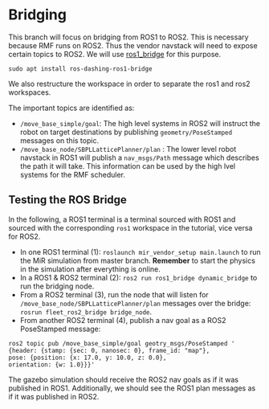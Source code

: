 # Bridging
This branch will focus on bridging from ROS1 to ROS2. This is necessary because RMF runs on ROS2. Thus the vendor navstack will need to expose certain topics to ROS2. We will use [ros1_bridge](https://github.com/ros2/ros1_bridge) for this purpose. 

`sudo apt install ros-dashing-ros1-bridge`

We also restructure the workspace in order to separate the ros1 and ros2 workspaces.

The important topics are identified as:
* `/move_base_simple/goal`: The high level systems in ROS2 will instruct the robot on target destinations by publishing `geometry/PoseStamped` messages on this topic.
* `/move_base_node/SBPLLatticePlanner/plan` : The lower level robot navstack in ROS1 will publish a `nav_msgs/Path` message which describes the path it will take. This information can be used by the high lvel systems for the RMF scheduler.


## Testing the ROS Bridge
In the following, a ROS1 terminal is a terminal sourced with ROS1 and sourced with the corresponding `ros1` workspace in the tutorial, vice versa for ROS2.

* In one ROS1 terminal (1): `roslaunch mir_vendor_setup main.launch` to run the MiR simulation from master branch. **Remember** to start the physics in the simulation after everything is online.
* In a ROS1 & ROS2 terminal (2): `ros2 run ros1_bridge dynamic_bridge` to run the bridging node.
* From a ROS2 terminal (3), run the node that will listen for `/move_base_node/SBPLLatticePlanner/plan` messages over the bridge: `rosrun fleet_ros2_bridge bridge_node`.
* From another ROS2 terminal (4), publish a nav goal as a ROS2 PoseStamped message:
```
ros2 topic pub /move_base_simple/goal geotry_msgs/PoseStamped '
{header: {stamp: {sec: 0, nanosec: 0}, frame_id: "map"}, 
pose: {position: {x: 17.0, y: 10.0, z: 0.0}, 
orientation: {w: 1.0}}}'
```

The gazebo simulation should receive the ROS2 nav goals as if it was published in ROS1. Additionally, we should see the ROS1 plan messages as if it was published in ROS2.

